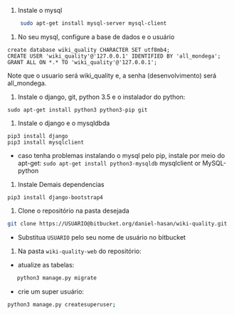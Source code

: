 


1. Instale o mysql
```bash
    sudo apt-get install mysql-server mysql-client
```

1. No seu mysql, configure a base de dados e o usuário

```
create database wiki_quality CHARACTER SET utf8mb4;
CREATE USER 'wiki_quality'@'127.0.0.1' IDENTIFIED BY 'all_mondega';
GRANT ALL ON *.* TO 'wiki_quality'@'127.0.0.1';
```
Note que o usuario será wiki_quality e, a senha (desenvolvimento) será all_mondega.

1. Instale o django, git, python 3.5 e o instalador do python:
```
sudo apt-get install python3 python3-pip git
```
1. Instale o django e o mysqldbda

```
pip3 install django
pip3 install mysqlclient
```
  - caso tenha problemas instalando o mysql pelo pip, instale por meio do apt-get: `sudo apt-get install python3-mysqldb`
mysqlclient or MySQL-python
1. Instale Demais dependencias
```
pip3 install django-bootstrap4
```
1. Clone o repositório na pasta desejada
```bash
git clone https://USUARIO@bitbucket.org/daniel-hasan/wiki-quality.git
```
  - Substitua `USUARIO` pelo seu nome de usuário no bitbucket
  
1. Na pasta  `wiki-quality-web`  do repositório:

  - atualize as tabelas:
```bash
   python3 manage.py migrate
```    
  - crie um super usuário:
```bash
python3 manage.py createsuperuser;
```





